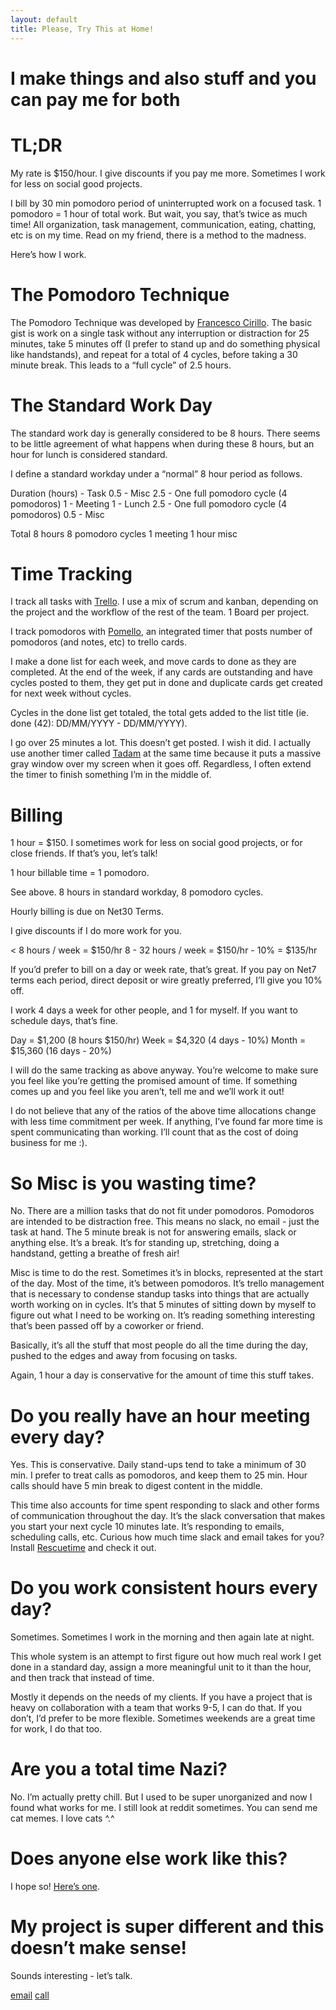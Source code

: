 ```yaml
---
layout: default
title: Please, Try This at Home!
---
```


$$$$$$$$
=============================

# I make things and also stuff and you can pay me for both

# TL;DR

My rate is $150/hour. I give discounts if you pay me more. Sometimes I work for less on social good projects.

I bill by 30 min pomodoro period of uninterrupted work on a focused task. 1 pomodoro = 1 hour of total work. But wait, you say, that’s twice as much time! All organization, task management, communication, eating, chatting, etc is on my time. Read on my friend, there is a method to the madness.

Here’s how I work.

# The Pomodoro Technique

The Pomodoro Technique was developed by [Francesco Cirillo](https://caps.ucsd.edu/Downloads/tx_forms/koch/pomodoro_handouts/ThePomodoroTechnique_v1-3.pdf). The basic gist is work on a single task without any interruption or distraction for 25 minutes, take 5 minutes off (I prefer to stand up and do something physical like handstands), and repeat for a total of 4 cycles, before taking a 30 minute break. This leads to a “full cycle” of 2.5 hours.

# The Standard Work Day

The standard work day is generally considered to be 8 hours. There seems to be little agreement of what happens when during these 8 hours, but an hour for lunch is considered standard.

I define a standard workday under a “normal” 8 hour period as follows.

Duration (hours) - Task
0.5 - Misc
2.5 - One full pomodoro cycle (4 pomodoros)
1   - Meeting
1   - Lunch
2.5 - One full pomodoro cycle (4 pomodoros)
0.5 - Misc

Total
8 hours
8 pomodoro cycles
1 meeting
1 hour misc

# Time Tracking

I track all tasks with [Trello](https://trello.com/). I use a mix of scrum and kanban, depending on the project and the workflow of the rest of the team. 1 Board per project.

I track pomodoros with [Pomello](http://www.pomelloapp.com/), an integrated timer that posts number of pomodoros (and notes, etc) to trello cards.

I make a done list for each week, and move cards to done as they are completed. At the end of the week, if any cards are outstanding and have cycles posted to them, they get put in done and duplicate cards get created for next week without cycles.

Cycles in the done list get totaled, the total gets added to the list title (ie. done (42): DD/MM/YYYY - DD/MM/YYYY).

I go over 25 minutes a lot. This doesn’t get posted. I wish it did. I actually use another timer called [Tadam](http://tadamapp.com) at the same time because it puts a massive gray window over my screen when it goes off. Regardless, I often extend the timer to finish something I’m in the middle of.

# Billing

1 hour = $150. I sometimes work for less on social good projects, or for close friends. If that’s you, let’s talk!

1 hour billable time = 1 pomodoro.

See above. 8 hours in standard workday, 8 pomodoro cycles.

Hourly billing is due on Net30 Terms.

I give discounts if I do more work for you.

< 8 hours / week     = $150/hr
8 - 32 hours / week = $150/hr - 10% = $135/hr

If you’d prefer to bill on a day or week rate, that’s great. If you pay on Net7 terms each period, direct deposit or wire greatly preferred, I’ll give you 10% off.

I work 4 days a week for other people, and 1 for myself. If you want to schedule days, that’s fine.

Day     =  $1,200   (8 hours $150/hr)
Week  =  $4,320   (4 days - 10%)
Month =  $15,360 (16 days - 20%)

I will do the same tracking as above anyway. You’re welcome to make sure you feel like you’re getting the promised amount of time. If something comes up and you feel like you aren’t, tell me and we’ll work it out!

I do not believe that any of the ratios of the above time allocations change with less time commitment per week. If anything, I’ve found far more time is spent communicating than working. I’ll count that as the cost of doing business for me :).

# So Misc is you wasting time?

No. There are a million tasks that do not fit under pomodoros. Pomodoros are intended to be distraction free. This means no slack, no email - just the task at hand. The 5 minute break is not for answering emails, slack or anything else. It’s a break. It’s for standing up, stretching, doing a handstand, getting a breathe of fresh air!

Misc is time to do the rest. Sometimes it’s in blocks, represented at the start of the day. Most of the time, it’s between pomodoros. It’s trello management that is necessary to condense standup tasks into things that are actually worth working on in cycles. It’s that 5 minutes of sitting down by myself to figure out what I need to be working on. It’s reading something interesting that’s been passed off by a coworker or friend.

Basically, it’s all the stuff that most people do all the time during the day, pushed to the edges and away from focusing on tasks.

Again, 1 hour a day is conservative for the amount of time this stuff takes.

# Do you really have an hour meeting every day?

Yes. This is conservative. Daily stand-ups tend to take a minimum of 30 min. I prefer to treat calls as pomodoros, and keep them to 25 min. Hour calls should have 5 min break to digest content in the middle.

This time also accounts for time spent responding to slack and other forms of communication throughout the day. It’s the slack conversation that makes you start your next cycle 10 minutes late. It’s responding to emails, scheduling calls, etc. Curious how much time slack and email takes for you? Install [Rescuetime](https://www.rescuetime.com/) and check it out.

# Do you work consistent hours every day?

Sometimes. Sometimes I work in the morning and then again late at night.

This whole system is an attempt to first figure out how much real work I get done in a standard day, assign a more meaningful unit to it than the hour, and then track that instead of time.

Mostly it depends on the needs of my clients. If you have a project that is heavy on collaboration with a team that works 9-5, I can do that. If you don’t, I’d prefer to be more flexible. Sometimes weekends are a great time for work, I do that too.

# Are you a total time Nazi?

No. I’m actually pretty chill. But I used to be super unorganized and now I found what works for me. I still look at reddit sometimes. You can send me cat memes. I love cats ^.^

# Does anyone else work like this?

I hope so! [Here’s one](https://www.chriswinfield.com/40-pomodoro-workweek/).

# My project is super different and this doesn’t make sense!

Sounds interesting - let’s talk.

[email](mailto:dbutman@gmail.com)
[call](https://calendly.com/pleasetrythisathome)
